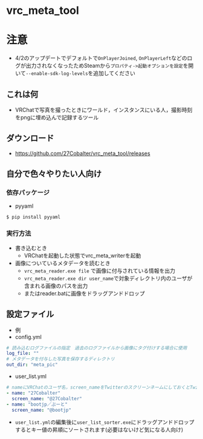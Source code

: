 # vrc_meta_tool
# 注意
- 4/2のアップデートでデフォルトで`OnPlayerJoined`, `OnPlayerLeft`などのログが出力されなくなったためSteamから`プロパティ->起動オプションを設定`を開いて`--enable-sdk-log-levels`を追加してください
## これは何
- VRChatで写真を撮ったときにワールド，インスタンスにいる人，撮影時刻をpngに埋め込んで記録するツール

## ダウンロード
- https://github.com/27Cobalter/vrc_meta_tool/releases

## 自分で色々やりたい人向け
### 依存パッケージ
- pyyaml
```
$ pip install pyyaml
```

### 実行方法
- 書き込むとき
  - VRChatを起動した状態でvrc_meta_writerを起動
- 画像についているメタデータを読むとき
  - `vrc_meta_reader.exe file` で画像に付与されている情報を出力
  - `vrc_meta_reader.exe dir user_name`で対象ディレクトリ内のユーザが含まれる画像のパスを出力
  - またはreader.batに画像をドラッグアンドドロップ

## 設定ファイル
- 例
- config.yml
```config.yml
# 読み込むログファイルの指定　過去のログファイルから画像にタグ付けする場合に使用
log_file: ""
# メタデータを付与した写真を保存するディレクトリ
out_dir: "meta_pic"
```

- user_list.yml
```user_list.yml
# nameにVRChatのユーザ名，screen_nameをTwitterのスクリーンネームにしておくとTwitterのスクリーンネームも保存してくれる
- name: "27Cobalter"
  screen_name: "@27Cobalter"
- name: "bootjp／ぶーと"
  screen_name: "@bootjp"
```

- `user_list.yml`の編集後に`user_list_sorter.exe`にドラッグアンドドロップするとキー値の昇順にソートされます(必要はないけど気になる人向け)
